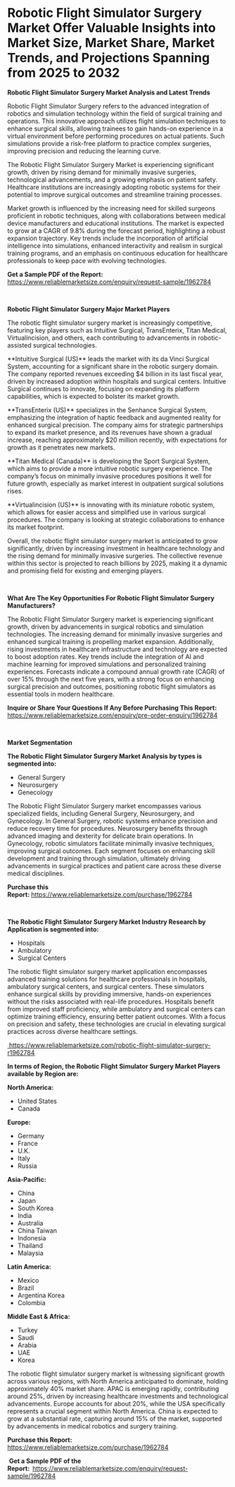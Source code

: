 <p><h1>Robotic Flight Simulator Surgery Market Offer Valuable Insights into Market Size, Market Share, Market Trends, and Projections Spanning from 2025 to 2032</h1></p><p><strong>Robotic Flight Simulator Surgery Market Analysis and Latest Trends</strong></p>
<p><p>Robotic Flight Simulator Surgery refers to the advanced integration of robotics and simulation technology within the field of surgical training and operations. This innovative approach utilizes flight simulation techniques to enhance surgical skills, allowing trainees to gain hands-on experience in a virtual environment before performing procedures on actual patients. Such simulations provide a risk-free platform to practice complex surgeries, improving precision and reducing the learning curve.</p><p>The Robotic Flight Simulator Surgery Market is experiencing significant growth, driven by rising demand for minimally invasive surgeries, technological advancements, and a growing emphasis on patient safety. Healthcare institutions are increasingly adopting robotic systems for their potential to improve surgical outcomes and streamline training processes. </p><p>Market growth is influenced by the increasing need for skilled surgeons proficient in robotic techniques, along with collaborations between medical device manufacturers and educational institutions. The market is expected to grow at a CAGR of 9.8% during the forecast period, highlighting a robust expansion trajectory. Key trends include the incorporation of artificial intelligence into simulations, enhanced interactivity and realism in surgical training programs, and an emphasis on continuous education for healthcare professionals to keep pace with evolving technologies.</p></p>
<p><strong>Get a Sample PDF of the Report:&nbsp;</strong> <a href="https://www.reliablemarketsize.com/enquiry/request-sample/1962784?utm_campaign=2892&utm_medium=2&utm_source=Github&utm_content=ia&utm_term=13042025&utm_id=robotic-flight-simulator-surgery">https://www.reliablemarketsize.com/enquiry/request-sample/1962784</a></p>
<p>&nbsp;</p>
<p><strong>Robotic Flight Simulator Surgery Major Market Players</strong></p>
<p><p>The robotic flight simulator surgery market is increasingly competitive, featuring key players such as Intuitive Surgical, TransEnterix, Titan Medical, Virtualincision, and others, each contributing to advancements in robotic-assisted surgical technologies.</p><p>**Intuitive Surgical (US)** leads the market with its da Vinci Surgical System, accounting for a significant share in the robotic surgery domain. The company reported revenues exceeding $4 billion in its last fiscal year, driven by increased adoption within hospitals and surgical centers. Intuitive Surgical continues to innovate, focusing on expanding its platform capabilities, which is expected to bolster its market growth.</p><p>**TransEnterix (US)** specializes in the Senhance Surgical System, emphasizing the integration of haptic feedback and augmented reality for enhanced surgical precision. The company aims for strategic partnerships to expand its market presence, and its revenues have shown a gradual increase, reaching approximately $20 million recently, with expectations for growth as it penetrates new markets.</p><p>**Titan Medical (Canada)** is developing the Sport Surgical System, which aims to provide a more intuitive robotic surgery experience. The company’s focus on minimally invasive procedures positions it well for future growth, especially as market interest in outpatient surgical solutions rises.</p><p>**Virtualincision (US)** is innovating with its miniature robotic system, which allows for easier access and simplified use in various surgical procedures. The company is looking at strategic collaborations to enhance its market footprint.</p><p>Overall, the robotic flight simulator surgery market is anticipated to grow significantly, driven by increasing investment in healthcare technology and the rising demand for minimally invasive surgeries. The collective revenue within this sector is projected to reach billions by 2025, making it a dynamic and promising field for existing and emerging players.</p></p>
<p>&nbsp;</p>
<p><strong>What Are The Key Opportunities For Robotic Flight Simulator Surgery Manufacturers?</strong></p>
<p><p>The Robotic Flight Simulator Surgery market is experiencing significant growth, driven by advancements in surgical robotics and simulation technologies. The increasing demand for minimally invasive surgeries and enhanced surgical training is propelling market expansion. Additionally, rising investments in healthcare infrastructure and technology are expected to boost adoption rates. Key trends include the integration of AI and machine learning for improved simulations and personalized training experiences. Forecasts indicate a compound annual growth rate (CAGR) of over 15% through the next five years, with a strong focus on enhancing surgical precision and outcomes, positioning robotic flight simulators as essential tools in modern healthcare.</p></p>
<p><strong>Inquire or Share Your Questions If Any Before Purchasing This Report:</strong> <a href="https://www.reliablemarketsize.com/enquiry/pre-order-enquiry/1962784?utm_campaign=2892&utm_medium=2&utm_source=Github&utm_content=ia&utm_term=13042025&utm_id=robotic-flight-simulator-surgery">https://www.reliablemarketsize.com/enquiry/pre-order-enquiry/1962784</a></p>
<p>&nbsp;</p>
<p><strong>Market Segmentation</strong></p>
<p><strong>The Robotic Flight Simulator Surgery Market Analysis by types is segmented into:</strong></p>
<p><ul><li>General Surgery</li><li>Neurosurgery</li><li>Genecology</li></ul></p>
<p><p>The Robotic Flight Simulator Surgery market encompasses various specialized fields, including General Surgery, Neurosurgery, and Gynecology. In General Surgery, robotic systems enhance precision and reduce recovery time for procedures. Neurosurgery benefits through advanced imaging and dexterity for delicate brain operations. In Gynecology, robotic simulators facilitate minimally invasive techniques, improving surgical outcomes. Each segment focuses on enhancing skill development and training through simulation, ultimately driving advancements in surgical practices and patient care across these diverse medical disciplines.</p></p>
<p><strong>Purchase this Report:&nbsp;</strong><a href="https://www.reliablemarketsize.com/purchase/1962784?utm_campaign=2892&utm_medium=2&utm_source=Github&utm_content=ia&utm_term=13042025&utm_id=robotic-flight-simulator-surgery">https://www.reliablemarketsize.com/purchase/1962784</a></p>
<p>&nbsp;</p>
<p><strong>The Robotic Flight Simulator Surgery Market Industry Research by Application is segmented into:</strong></p>
<p><ul><li>Hospitals</li><li>Ambulatory</li><li>Surgical Centers</li></ul></p>
<p><p>The robotic flight simulator surgery market application encompasses advanced training solutions for healthcare professionals in hospitals, ambulatory surgical centers, and surgical centers. These simulators enhance surgical skills by providing immersive, hands-on experiences without the risks associated with real-life procedures. Hospitals benefit from improved staff proficiency, while ambulatory and surgical centers can optimize training efficiency, ensuring better patient outcomes. With a focus on precision and safety, these technologies are crucial in elevating surgical practices across diverse healthcare settings.</p></p>
<p><a href="https://www.reliablemarketsize.com/robotic-flight-simulator-surgery-r1962784?utm_campaign=2892&utm_medium=2&utm_source=Github&utm_content=ia&utm_term=13042025&utm_id=robotic-flight-simulator-surgery">&nbsp;https://www.reliablemarketsize.com/robotic-flight-simulator-surgery-r1962784</a></p>
<p><strong>In terms of Region, the Robotic Flight Simulator Surgery Market Players available by Region are:</strong></p>
<p>
    <p> <strong> North America: </strong>
        <ul>
            <li>United States</li>
            <li>Canada</li>
        </ul>
        </p> 
    <p> <strong> Europe: </strong>
        <ul>
            <li>Germany</li>
            <li>France</li>
            <li>U.K.</li>
            <li>Italy</li>
            <li>Russia</li>
        </ul>
        </p> 
    <p> <strong> Asia-Pacific: </strong>
        <ul>
            <li>China</li>
            <li>Japan</li>
            <li>South Korea</li>
            <li>India</li>
            <li>Australia</li>
            <li>China Taiwan</li>
            <li>Indonesia</li>
            <li>Thailand</li>
            <li>Malaysia</li>
        </ul>
        </p> 
    <p> <strong> Latin America: </strong>
        <ul>
            <li>Mexico</li>
            <li>Brazil</li>
            <li>Argentina Korea</li>
            <li>Colombia</li>
        </ul>
        </p> 
    <p> <strong> Middle East & Africa: </strong>
        <ul>
            <li>Turkey</li>
            <li>Saudi</li>
            <li>Arabia</li>
            <li>UAE</li>
            <li>Korea</li>
        </ul>
    </p>
    </p>
<p><p>The robotic flight simulator surgery market is witnessing significant growth across various regions, with North America anticipated to dominate, holding approximately 40% market share. APAC is emerging rapidly, contributing around 25%, driven by increasing healthcare investments and technological advancements. Europe accounts for about 20%, while the USA specifically represents a crucial segment within North America. China is expected to grow at a substantial rate, capturing around 15% of the market, supported by advancements in medical robotics and surgery training.</p></p>
<p><strong>Purchase this Report: </strong><a href="https://www.reliablemarketsize.com/purchase/1962784?utm_campaign=2892&utm_medium=2&utm_source=Github&utm_content=ia&utm_term=13042025&utm_id=robotic-flight-simulator-surgery">https://www.reliablemarketsize.com/purchase/1962784</a></p>
<p>&nbsp;<strong>Get a Sample PDF of the Report:&nbsp;&nbsp;</strong><a href="https://www.reliablemarketsize.com/enquiry/request-sample/1962784?utm_campaign=2892&utm_medium=2&utm_source=Github&utm_content=ia&utm_term=13042025&utm_id=robotic-flight-simulator-surgery">https://www.reliablemarketsize.com/enquiry/request-sample/1962784</a></p>
<p><strong></strong></p>
<p><p></p><p></p><p></p></p>